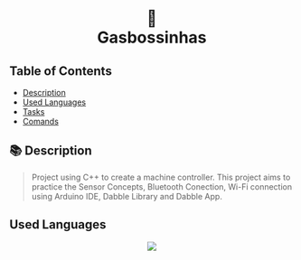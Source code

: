 <h1 align="center">
    🧯<br>Gasbossinhas
</h1>

## Table of Contents
  * [Description](#description)
  * [Used Languages](#used-languages)
  * [Tasks](#tasks)
  * [Comands](#comands)
  
<a name="description"></a>
## 📚 Description
>  Project using C++ to create a machine controller. This project aims to practice the Sensor Concepts, Bluetooth Conection, Wi-Fi connection using Arduino IDE,
Dabble Library and Dabble App.

<a name="used-languages"></a>
## Used Languages
<p align="center">
    <img src="https://img.shields.io/badge/C%2B%2B-00599C?style=for-the-badge&logo=c%2B%2B&logoColor=white" />
</p>
